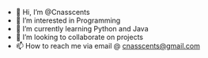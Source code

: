 - 👋 Hi, I’m @Cnasscents
- 👀 I’m interested in Programming
- 🌱 I’m currently learning Python and Java
- 💞️ I’m looking to collaborate on projects
- 📫 How to reach me via email @ cnasscents@gmail.com

<!---
Cnasscents/Cnasscents is a ✨ special ✨ repository because its `README.md` (this file) appears on your GitHub profile.
You can click the Preview link to take a look at your changes.
--->
